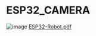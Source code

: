 # ESP32_CAMERA
![image](https://user-images.githubusercontent.com/106540883/189676801-f212022c-17c5-486d-bc2a-1663469c5369.png)
[ESP32-Robot.pdf](https://github.com/PTSangk/ESP32_CAMERA/files/9548805/ESP32-Robot.pdf)

